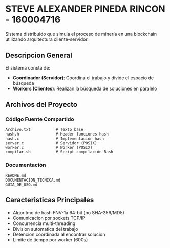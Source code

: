 # STEVE ALEXANDER PINEDA RINCON - 160004716

Sistema distribuido que simula el proceso de minería en una blockchain utilizando arquitectura cliente-servidor.

## Descripcion General

El sistema consta de:
- **Coordinador (Servidor)**: Coordina el trabajo y divide el espacio de búsqueda
- **Workers (Clientes)**: Realizan la búsqueda de soluciones en paralelo


## Archivos del Proyecto

### Código Fuente Compartido
```
Archivo.txt           # Texto base
hash.h                # Header funciones hash
hash.c                # Implementación hash
server.c              # Servidor (POSIX)
worker.c              # Worker (POSIX)
compilar.sh           # Script compilación Bash
```

### Documentación
```
README.md             
DOCUMENTACION_TECNICA.md
GUIA_DE_USO.md
```

## Caracteristicas Principales

- Algoritmo de hash FNV-1a 64-bit (no SHA-256/MD5)
- Comunicacion por sockets TCP/IP
- Concurrencia multi-threading
- Division automatica del trabajo
- Detencion coordinada al encontrar solucion
- Limite de tiempo por worker (600s)


